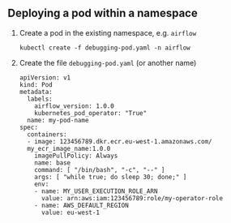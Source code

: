 ## Deploying a pod within a namespace

1) Create a pod in the existing namespace, e.g. `airflow`

    ```
    kubectl create -f debugging-pod.yaml -n airflow
    ```

2) Create the file `debugging-pod.yaml` (or another name)

    ```
    apiVersion: v1
    kind: Pod
    metadata:
      labels:
        airflow_version: 1.0.0
        kubernetes_pod_operator: "True"
      name: my-pod-name
    spec:
      containers:
      - image: 123456789.dkr.ecr.eu-west-1.amazonaws.com/
      my_ecr_image_name:1.0.0
        imagePullPolicy: Always
        name: base
        command: [ "/bin/bash", "-c", "--" ]
        args: [ "while true; do sleep 30; done;" ]
        env:
        - name: MY_USER_EXECUTION_ROLE_ARN
          value: arn:aws:iam:123456789:role/my-operator-role
        - name: AWS_DEFAULT_REGION
          value: eu-west-1
    ```
    
